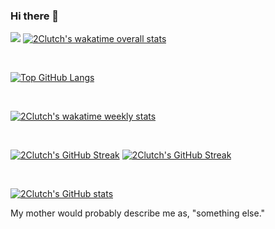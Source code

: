 ### Hi there 👋

![](https://visitor-badge.glitch.me/badge?page_id=2Clutch.visitor-badge) [![2Clutch's wakatime overall stats](https://wakatime.com/badge/user/3b854071-d78f-41fe-be35-6e6fd2abba74.svg)](https://wakatime.com/@3b854071-d78f-41fe-be35-6e6fd2abba74)

<br>

[![Top GitHub Langs](https://github-readme-stats.vercel.app/api/top-langs/?username=2Clutch&hide_borders=true&layout=compact)](https://github.com/2Clutch/github-readme-stats)

<br>

[![2Clutch's wakatime weekly stats](https://github-readme-stats.vercel.app/api/wakatime?username=2Clutch&layout=compact&hide_progress=true)](https://github.com/2Clutch/github-readme-stats)

<br>

[![2Clutch's GitHub Streak](http://github-readme-streak-stats.herokuapp.com?user=2Clutch&date_format=M%20j%5B%2C%20Y%5D)](https://git.io/streak-stats)
[![2Clutch's GitHub Streak](https://streak-stats.demolab.com/?user=2Clutch&date_format=M%20j%5B%2C%20Y%5D)](https://git.io/streak-stats)

<br>

[![2Clutch's GitHub stats](https://github-readme-stats.vercel.app/api?username=2Clutch&count_private=true&include_all_commits=true&show_icons=true)](https://github.com/2Clutch/github-readme-stats)




My mother would probably describe me as, "something else."

&nbsp; &nbsp; &nbsp; &nbsp; &nbsp; &nbsp; &nbsp; &nbsp; &nbsp; &nbsp; &nbsp; &nbsp; &nbsp; &nbsp; &nbsp; &nbsp; &nbsp; &nbsp;


<!--
**2Clutch/2Clutch** is a ✨ _special_ ✨ repository because its `README.md` (this file) appears on your GitHub profile.

Here are some ideas to get you started:

- 🔭 I’m currently working on ...
- 🌱 I’m currently learning ...
- 👯 I’m looking to collaborate on ...
- 🤔 I’m looking for help with ...
- 💬 Ask me about ...
- 📫 How to reach me: ...
- 😄 Pronouns: ...
- ⚡ Fun fact: ...
-->
